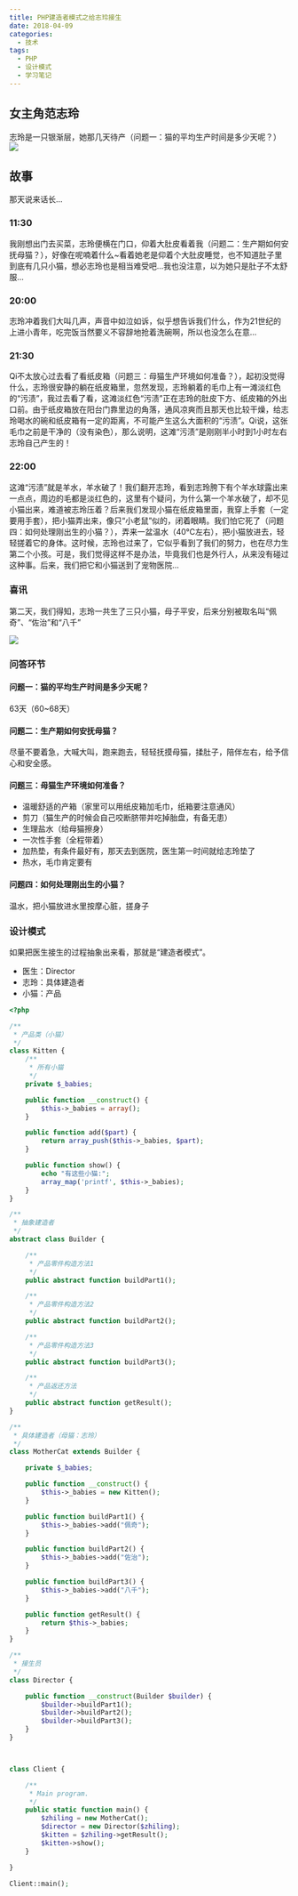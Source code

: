 ```yaml
---
title: PHP建造者模式之给志玲接生
date: 2018-04-09
categories:
  - 技术
tags: 
  - PHP 
  - 设计模式
  - 学习笔记
---
```


## 女主角范志玲

志玲是一只银渐层，她那几天待产（问题一：猫的平均生产时间是多少天呢？）
![](/images/zhiling2-283x300.jpg)

## 故事

那天说来话长...

### 11:30

我刚想出门去买菜，志玲便横在门口，仰着大肚皮看着我（问题二：生产期如何安抚母猫？），好像在呢喃着什么~看着她老是仰着个大肚皮睡觉，也不知道肚子里到底有几只小猫，想必志玲也是相当难受吧...我也没注意，以为她只是肚子不太舒服...

### 20:00

志玲冲着我们大叫几声，声音中如泣如诉，似乎想告诉我们什么，作为21世纪的上进小青年，吃完饭当然要义不容辞地抢着洗碗啊，所以也没怎么在意...


### 21:30

Qi不太放心过去看了看纸皮箱（问题三：母猫生产环境如何准备？），起初没觉得什么，志玲很安静的躺在纸皮箱里，忽然发现，志玲躺着的毛巾上有一滩淡红色的“污渍”，我过去看了看，这滩淡红色“污渍”正在志玲的肚皮下方、纸皮箱的外出口前。由于纸皮箱放在阳台门靠里边的角落，通风凉爽而且那天也比较干燥，给志玲喝水的碗和纸皮箱有一定的距离，不可能产生这么大面积的“污渍”。Qi说，这张毛巾之前是干净的（没有染色），那么说明，这滩“污渍”是刚刚半小时到1小时左右志玲自己产生的！

### 22:00

这滩“污渍”就是羊水，羊水破了！我们翻开志玲，看到志玲胯下有个羊水球露出来一点点，周边的毛都是淡红色的，这里有个疑问，为什么第一个羊水破了，却不见小猫出来，难道被志玲压着？后来我们发现小猫在纸皮箱里面，我穿上手套（一定要用手套），把小猫弄出来，像只“小老鼠”似的，闭着眼睛。我们怕它死了（问题四：如何处理刚出生的小猫？），弄来一盆温水（40℃左右），把小猫放进去，轻轻搓着它的身体。这时候，志玲也过来了，它似乎看到了我们的努力，也在尽力生第二个小孩。可是，我们觉得这样不是办法，毕竟我们也是外行人，从来没有碰过这种事。后来，我们把它和小猫送到了宠物医院...

### 喜讯

第二天，我们得知，志玲一共生了三只小猫，母子平安，后来分别被取名叫“佩奇”、“佐治”和“八千”

![](/images/zhiling1-225x300.jpg)

### 问答环节

#### 问题一：猫的平均生产时间是多少天呢？

63天（60~68天）

#### 问题二：生产期如何安抚母猫？

尽量不要着急，大喊大叫，跑来跑去，轻轻抚摸母猫，揉肚子，陪伴左右，给予信心和安全感。

#### 问题三：母猫生产环境如何准备？

- 温暖舒适的产箱（家里可以用纸皮箱加毛巾，纸箱要注意通风）
- 剪刀（猫生产的时候会自己咬断脐带并吃掉胎盘，有备无患）
- 生理盐水（给母猫擦身）
- 一次性手套（全程带着）
- 加热垫，有条件最好有，那天去到医院，医生第一时间就给志玲垫了
- 热水，毛巾肯定要有

#### 问题四：如何处理刚出生的小猫？

温水，把小猫放进水里按摩心脏，搓身子

### 设计模式

如果把医生接生的过程抽象出来看，那就是“建造者模式”。

- 医生：Director
- 志玲：具体建造者
- 小猫：产品

```php
<?php

/**
 * 产品类（小猫）
 */
class Kitten {
    /**
     * 所有小猫
     */
    private $_babies;

    public function __construct() {
        $this->_babies = array();
    }

    public function add($part) {
        return array_push($this->_babies, $part);
    }

    public function show() {
        echo "有这些小猫:";
        array_map('printf', $this->_babies);
    }
}

/**
 * 抽象建造者
 */
abstract class Builder {

    /**
     * 产品零件构造方法1
     */
    public abstract function buildPart1();

    /**
     * 产品零件构造方法2
     */
    public abstract function buildPart2();

    /**
     * 产品零件构造方法3
     */
    public abstract function buildPart3();

    /**
     * 产品返还方法
     */
    public abstract function getResult();
}

/**
 * 具体建造者（母猫：志玲）
 */
class MotherCat extends Builder {

    private $_babies;

    public function __construct() {
        $this->_babies = new Kitten();
    }

    public function buildPart1() {
        $this->_babies->add("佩奇");
    }

    public function buildPart2() {
        $this->_babies->add("佐治");
    }

    public function buildPart3() {
        $this->_babies->add("八千");
    }

    public function getResult() {
        return $this->_babies;
    }
}

/**
 * 接生员
 */
class Director {

    public function __construct(Builder $builder) {
        $builder->buildPart1();
        $builder->buildPart2();
        $builder->buildPart3();
    }
}



class Client {

    /**
     * Main program.
     */
    public static function main() {
        $zhiling = new MotherCat();
        $director = new Director($zhiling);
        $kitten = $zhiling->getResult();
        $kitten->show();
    }

}

Client::main();
```